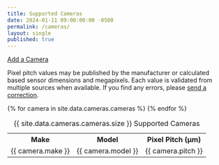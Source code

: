 ```yaml
---
title: Supported Cameras
date: 2024-01-11 09:00:00:00 -0500
permalink: /cameras/
layout: single
published: true
---
```


<a href="mailto:diff@590.mozmail.com?subject=diffraction.cam Add a Camera">Add a Camera</a>

Pixel pitch values may be published by the manufacturer or calculated based sensor dimensions and megapixels. Each value is validated from multiple sources when available. If you find any errors, please <a href="mailto:diff@590.mozmail.com?subject=diffraction.cam Correction">send a correction</a>.

<table id="supported-cameras">
<caption>{{ site.data.cameras.cameras.size }} Supported Cameras</caption>
<tr>
  <th>Make</th>
  <th>Model</th>
  <th>Pixel Pitch (μm)</th>
</tr>
{% for camera in site.data.cameras.cameras %}
<tr>
  <td>{{ camera.make }}</td>
  <td>{{ camera.model }}</td>
  <td>{{ camera.pitch }}</td>
</tr>
{% endfor %}
</table>
